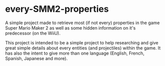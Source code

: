 # every-SMM2-properties

A simple project made to retrieve most (if not every) properties in the game Super Mario Maker 2 as well as some hidden information on it's predecessor (on the WiiU).

This project is intended to be a simple project to help researching and give great simple details about every entities (and projectiles) within the game. It has also the intent to give more than one language (English, French, Spanish, Japanese and more).
